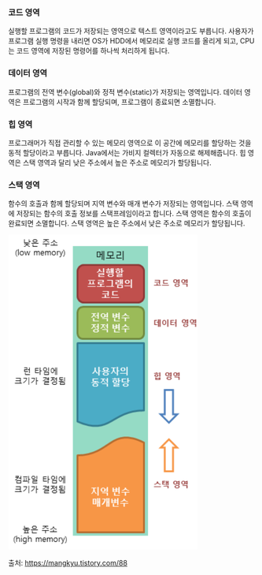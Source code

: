 ### 코드 영역

실행할 프로그램의 코드가 저장되는 영역으로 텍스트 영역이라고도 부릅니다. 사용자가 프로그램 실행 명령을 내리면 OS가 HDD에서 메모리로 실행 코드를 올리게 되고, CPU는 코드 영역에 저장된 명령어를 하나씩 처리하게 됩니다.

### 데이터 영역

프로그램의 전역 변수(global)와 정적 변수(static)가 저장되는 영역입니다. 데이터 영역은 프로그램의 시작과 함께 할당되며, 프로그램이 종료되면 소멸합니다.

### 힙 영역

프로그래머가 직접 관리할 수 있는 메모리 영역으로 이 공간에 메모리를 할당하는 것을 동적 할당이라고 부릅니다. Java에서는 가비지 컬렉터가 자동으로 해제해줍니다. 힙 영역은 스택 영역과 달리 낮은 주소에서 높은 주소로 메모리가 할당됩니다.

### 스택 영역

함수의 호출과 함께 할당되며 지역 변수와 매개 변수가 저장되는 영역입니다. 스택 영역에 저장되는 함수의 호출 정보를 스택프레임이라고 합니다. 스택 영역은 함수의 호출이 완료되면 소멸합니다. 스택 영역은 높은 주소에서 낮은 주소로 메모리가 할당됩니다.

<img src = './assets/memory.png'>

출처: https://mangkyu.tistory.com/88
